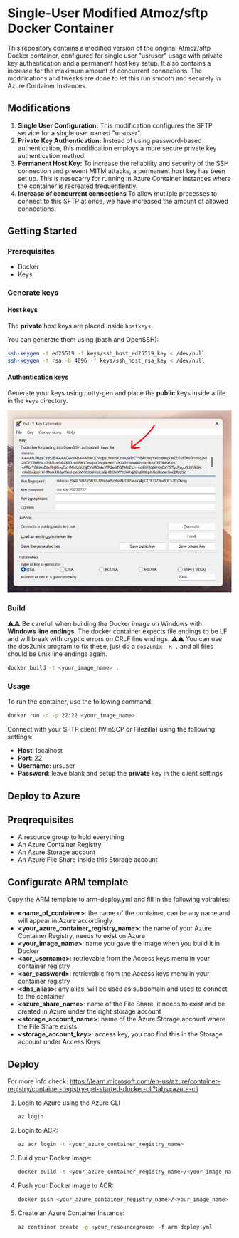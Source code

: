 # Single-User Modified Atmoz/sftp Docker Container
This repository contains a modified version of the original Atmoz/sftp Docker container, configured for single user "usruser" usage with private key authentication and a permanent host key setup. It also contains a increase for the maximum amount of concurrent connections. The modifications and tweaks are done to let this run smooth and securely in Azure Container Instances.

## Modifications
1. **Single User Configuration:** This modification configures the SFTP service for a single user named "ursuser".
2. **Private Key Authentication:** Instead of using password-based authentication, this modification employs a more secure private key authentication method.
3. **Permanent Host Key:** To increase the reliability and security of the SSH connection and prevent MITM attacks, a permanent host key has been set up. This is nesecarry for running in Azure Container Instances where the container is recreated frequentlently. 
4. **Increase of concurrent connections** To allow mutliple processes to connect to this SFTP at once, we have increased the amount of allowed connections.

## Getting Started

### Prerequisites
- Docker 
- Keys

### Generate keys

#### Host keys
The **private** host keys are placed inside `hostkeys`. 

You can generate them using (bash and OpenSSH):
```bash 
ssh-keygen -t ed25519 -f keys/ssh_host_ed25519_key < /dev/null
ssh-keygen -t rsa -b 4096 -f keys/ssh_host_rsa_key < /dev/null
```

#### Authentication keys
Generate your keys using putty-gen and place the **public** keys inside a file in the `keys` directory.

![](putty-gen.png)


### Build
⚠️⚠️ Be carefull when building the Docker image on Windows with **Windows line endings**. The docker container expects file endings to be LF and will break with cryptic errors on CRLF line endings. ⚠️⚠️ You can use the dos2unix program to fix these, just do a `dos2unix -R .` and all files should be unix line endings again.

```bash
docker build -t <your_image_name> .
```

### Usage
To run the container, use the following command:

```bash
docker run -d -p 22:22 <your_image_name>
```

Connect with your SFTP client (WinSCP or Filezilla) using the following settings:

* **Host**: localhost
* **Port**: 22
* **Username**: ursuser
* **Password**: leave blank and setup the **private** key in the client settings

## Deploy to Azure

## Preqrequisites

* A resource group to hold everything
* An Azure Container Registry 
* An Azure Storage account
* An Azure File Share inside this Storage account

## Configurate ARM template
Copy the ARM template to arm-deploy.yml and fill in the following vairables:
* **<name_of_container>**: the name of the container, can be any name and will appear in Azure accordingly
* **<your_azure_container_registry_name>**: the name of your Azure Container Registry, needs to exist on Azure
* **<your_image_name>**: name you gave the image when you build it in Docker
* **<acr_username>**: retrievable from the Access keys menu in your container registry
* **<acr_password>**: retrievable from the Access keys menu in your container registry
* **<dns_alias>**: any alias, will be used as subdomain and used to connect to the container
* **<azure_share_name>**: name of the File Share, it needs to exist and be created in Azure under the right storage account
* **<storage_account_name>**: name of the Azure Storage account where the File Share exists
* **<storage_account_key>**: access key, you can find this in the Storage account under Access Keys
 

## Deploy
For more info check: https://learn.microsoft.com/en-us/azure/container-registry/container-registry-get-started-docker-cli?tabs=azure-cli

1. Login to Azure using the Azure CLI
   ```bash
   az login
   ```

2. Login to ACR:

   ```bash
   az acr login -n <your_azure_container_registry_name>
   ```

3. Build your Docker image:

   ```bash
   docker build -t <your_azure_container_registry_name>/<your_image_name> .
   ```

4. Push your Docker image to ACR:

   ```bash
   docker push <your_azure_container_registry_name>/<your_image_name>
   ```

5. Create an Azure Container Instance:
   ```bash
   az container create -g <your_resourcegroup> -f arm-deploy.yml
   ```

